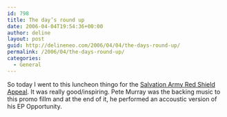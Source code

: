 ```yaml
---
id: 798
title: The day’s round up
date: 2006-04-04T19:54:36+00:00
author: deline
layout: post
guid: http://delineneo.com/2006/04/04/the-days-round-up/
permalink: /2006/04/the-days-round-up/
categories:
  - General
---
```

So today I went to this luncheon thingo for the [Salvation Army Red Shield Appeal](http://www.salvationarmy.org.au/RedShieldAppeal/). It was really good/inspiring. Pete Murray was the backing music to this promo fillm and at the end of it, he performed an accoustic version of his EP Opportunity.